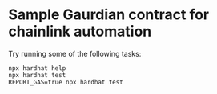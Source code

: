 # Sample Gaurdian contract for chainlink automation

Try running some of the following tasks:

```shell
npx hardhat help
npx hardhat test
REPORT_GAS=true npx hardhat test
```
